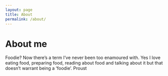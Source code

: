 ```yaml
---
layout: page
title: About
permalink: /about/
---
```


# About me

Foodie? Now there’s a term I’ve never been too enamoured with. Yes I love eating food, preparing food, reading about food and talking about it but that doesn’t warrant being a ‘foodie’. 
Proust